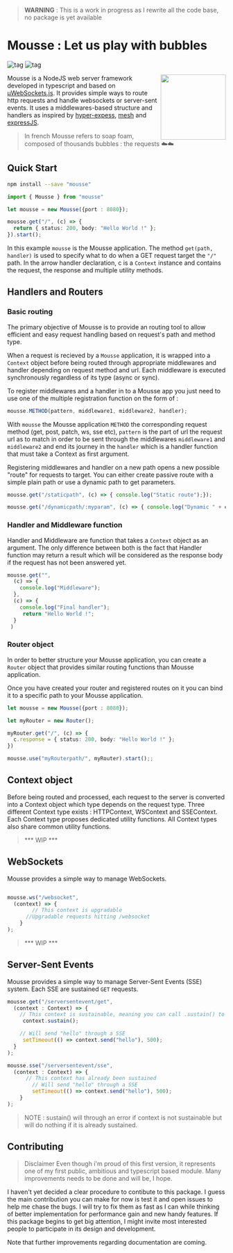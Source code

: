 > **WARNING** : This is a work in progress as I rewrite all the code base, no package is yet available

# Mousse : Let us play with bubbles 

![tag](https://img.shields.io/badge/version-1.0.0-0082B4.svg)
![tag](https://img.shields.io/badge/licence-MIT-9cf.svg)

<img align="right" src=./examples/res/logo.svg height="150px">

Mousse is a NodeJS web server framework developed in typescript and based on [µWebSockets.js](https://github.com/uNetworking/uWebSockets.js). It provides simple ways to route http requests and handle websockets or server-sent events. It uses a middlewares-based structure and handlers as inspired by [hyper-expess](https://github.com/kartikk221/hyper-express), [mesh](https://github.com/ionited/mesh) and [expressJS](https://expressjs.com/).

> In french Mousse refers to soap foam, composed of thousands bubbles : the requests ☁️☁️ 

## Quick Start

```bash
npm install --save "mousse"
```

```ts
import { Mousse } from "mousse"

let mousse = new Mousse({port : 8080});

mousse.get("/", (c) => {
  return { status: 200, body: "Hello World !" };
}).start();
```

In this example `mousse` is the Mousse application. The method ```get(path, handler)``` is used to specify what to do when a GET request target the `"/"` path. In the arrow handler declaration, c is a `Context` instance and contains the request, the response and multiple utility methods.

## Handlers and Routers


### Basic routing

The primary objective of Mousse is to provide an routing tool to allow efficient and easy request handling based on request's path and method type.

When a request is recieved by a `Mousse` application, it is wrapped into a `Context` object before being routed through appropriate middlewares and handler depending on request method and url.
Each middleware is executed synchronously regardless of its type (async or sync).

To register middlewares and a handler in to a Mousse app you just need to use one of the multiple registration function on the form of :

```ts
mousse.METHOD(pattern, middleware1, middleware2, handler);
```

With `mousse` the Mousse application `METHOD` the corresponding request method (get, post, patch, ws, sse etc), `pattern` is the part of url the request url as to match in order to be sent through the middlewares `middleware1` and `middleware2` and end its journey in the `handler` which is a handler function that must take a Context as first argument.

Registering middlewares and handler on a new path opens a new possible "route" for requests to target. You can either create passive route with a simple plain path or use a dynamic path to get parameters.

```ts
mousse.get("/staticpath", (c) => { console.log("Static route");});

mousse.get("/dynamicpath/:myparam", (c) => { console.log("Dynamic " + c.params["myparam"] + " route"; )} );
```

### Handler and Middleware function

Handler and Middleware are function that takes a `Context` object as an argument. The only difference between both is the fact that Handler function may return a result which will be considered as the response body if the request has not been answered yet.

```ts
mousse.get("",
  (c) => {
    console.log("Middleware");
  },
  (c) => {
    console.log("Final handler");
	 return "Hello World !"; 
  }
 )
```

### Router object

In order to better structure your Mousse application, you can create a `Router` object that provides similar routing functions than Mousse application.

Once you have created your router and registered routes on it you can bind it to a specific path to your Mousse application.

```ts
let mousse = new Mousse({port : 8080});

let myRouter = new Router();

myRouter.get("/", (c) => {
  c.response = { status: 200, body: "Hello World !" };
})

mousse.use("myRouterpath/", myRouter).start();;
```

## Context object

Before being routed and processed, each request to the server is converted into a Context object which type depends on the request type. Three different Context type exists : HTTPContext, WSContext and SSEContext. Each Context type proposes dedicated utility functions. All Context types also share common utility functions.

> *** WIP ***

## WebSockets

Mousse provides a simple way to manage WebSockets.

```ts

mousse.ws("/websocket",
  (context) => {
		// This context is upgradable 
      //Upgradable requests hitting /websocket 
	}
);
```

> *** WIP ***

## Server-Sent Events

Mousse provides a simple way to manage Server-Sent Events (SSE) system. Each SSE are sustained ```GET``` requests.

```ts
mousse.get("/serversentevent/get",
  (context : Context) => {
    // This context is sustainable, meaning you can call .sustain() to start a sse channel. 
	 context.sustain();

	// Will send "hello" through a SSE
	 setTimeout(() => context.send("hello"), 500);
  }
);

mousse.sse("/serversentevent/sse",
  (context : Context) => {
      // This context has already been sustained 
		// Will send "hello" through a SSE
	 	setTimeout(() => context.send("hello"), 500);
	}
);
```

> NOTE : sustain() will through an error if context is not sustainable but will do nothing if it is already sustained.


## Contributing

> Disclaimer Even though i'm proud of this first version, it represents one of my first public, ambitious and typescript based module. Many improvements needs to be done and will be, I hope.

I haven't yet decided a clear procedure to contibute to this package. I guess the main contribution you can make for now is test it and open issues to help me chase the bugs. I will try to fix them as fast as I can while thinking of better implementation for performance gain and new handy features. If this package begins to get big attention, I might invite most interested people to participate in its design and development.

Note that further improvements regarding documentation are coming.